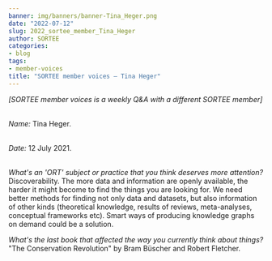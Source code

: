```yaml
---
banner: img/banners/banner-Tina_Heger.png
date: "2022-07-12"
slug: 2022_sortee_member_Tina_Heger
author: SORTEE
categories:
- blog
tags:
- member-voices
title: "SORTEE member voices – Tina Heger" 
---
```



*[SORTEE member voices is a weekly Q&A with a different SORTEE member]*   
&nbsp;
&nbsp;

_Name:_ Tina Heger.   
&nbsp;

_Date:_ 12 July 2021.   
&nbsp;

_What's an 'ORT' subject or practice that you think deserves more attention?_   
Discoverability. The more data and information are openly available, the harder it might become to find the things you are looking for. We need better methods for finding not only data and datasets, but also information of other kinds (theoretical knowledge, results of reviews, meta-analyses, conceptual frameworks etc). Smart ways of producing knowledge graphs on demand could be a solution.
&nbsp;
&nbsp;

_What's the last book that affected the way you currently think about things?_   
"The Conservation Revolution" by Bram Büscher and Robert Fletcher.
&nbsp;
&nbsp;